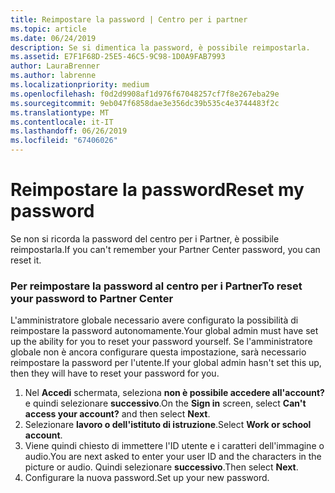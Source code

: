 ```yaml
---
title: Reimpostare la password | Centro per i partner
ms.topic: article
ms.date: 06/24/2019
description: Se si dimentica la password, è possibile reimpostarla.
ms.assetid: E7F1F68D-25E5-46C5-9C98-1D0A9FAB7993
author: LauraBrenner
ms.author: labrenne
ms.localizationpriority: medium
ms.openlocfilehash: f0d2d9908af1d976f67048257cf7f8e267eba29e
ms.sourcegitcommit: 9eb047f6858dae3e356dc39b535c4e3744483f2c
ms.translationtype: MT
ms.contentlocale: it-IT
ms.lasthandoff: 06/26/2019
ms.locfileid: "67406026"
---
```

# <a name="reset-my-password"></a><span data-ttu-id="b0cc0-103">Reimpostare la password</span><span class="sxs-lookup"><span data-stu-id="b0cc0-103">Reset my password</span></span>

<span data-ttu-id="b0cc0-104">Se non si ricorda la password del centro per i Partner, è possibile reimpostarla.</span><span class="sxs-lookup"><span data-stu-id="b0cc0-104">If you can't remember your Partner Center password, you can reset it.</span></span>

### <a name="to-reset-your-password-to-partner-center"></a><span data-ttu-id="b0cc0-105">Per reimpostare la password al centro per i Partner</span><span class="sxs-lookup"><span data-stu-id="b0cc0-105">To reset your password to Partner Center</span></span>

<span data-ttu-id="b0cc0-106">L'amministratore globale necessario avere configurato la possibilità di reimpostare la password autonomamente.</span><span class="sxs-lookup"><span data-stu-id="b0cc0-106">Your global admin must have set up the ability for you to reset your password yourself.</span></span> <span data-ttu-id="b0cc0-107">Se l'amministratore globale non è ancora configurare questa impostazione, sarà necessario reimpostare la password per l'utente.</span><span class="sxs-lookup"><span data-stu-id="b0cc0-107">If your global admin hasn't set this up, then they will have to reset your password for you.</span></span> 

1. <span data-ttu-id="b0cc0-108">Nel **Accedi** schermata, seleziona **non è possibile accedere all'account?** e quindi selezionare **successivo**.</span><span class="sxs-lookup"><span data-stu-id="b0cc0-108">On the **Sign in** screen, select **Can't access your account?** and then select **Next**.</span></span>
2. <span data-ttu-id="b0cc0-109">Selezionare **lavoro o dell'istituto di istruzione**.</span><span class="sxs-lookup"><span data-stu-id="b0cc0-109">Select **Work or school account**.</span></span>
3. <span data-ttu-id="b0cc0-110">Viene quindi chiesto di immettere l'ID utente e i caratteri dell'immagine o audio.</span><span class="sxs-lookup"><span data-stu-id="b0cc0-110">You are next asked to enter your user ID and the characters in the picture or audio.</span></span> <span data-ttu-id="b0cc0-111">Quindi selezionare **successivo**.</span><span class="sxs-lookup"><span data-stu-id="b0cc0-111">Then select **Next**.</span></span>
4. <span data-ttu-id="b0cc0-112">Configurare la nuova password.</span><span class="sxs-lookup"><span data-stu-id="b0cc0-112">Set up your new password.</span></span>
